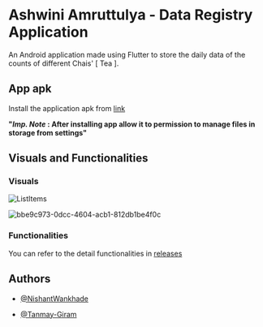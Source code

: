 
# Ashwini Amruttulya - Data Registry Application

An Android application made using Flutter to store the daily data of the counts of different Chais' [ Tea ]. 



## App apk

Install the application apk from [link](https://github.com/NishantWankhade/Amruttulya/releases/download/v1.0.0/AshwiniAmruttulya.apk)

**"_Imp. Note_ : After installing app allow it to permission to manage files in storage from settings"**
## Visuals and Functionalities

### Visuals

![ListItems](https://github.com/NishantWankhade/Amruttulya/assets/82573863/a37c419b-70f5-4de7-9d8c-f13da3445d3f)

![bbe9c973-0dcc-4604-acb1-812db1be4f0c](https://github.com/NishantWankhade/Amruttulya/assets/82573863/6cbaa0e8-6350-4093-8dcf-6b3fb8615686)

### Functionalities 

You can refer to the detail functionalities in [releases](https://github.com/NishantWankhade/Amruttulya/releases/tag/v1.0.0)
## Authors

- [@NishantWankhade](https://github.com/NishantWankhade)

- [@Tanmay-Giram](https://github.com/Tanmay-Giram)
